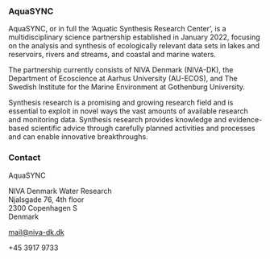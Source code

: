 ### AquaSYNC

AquaSYNC, or in full the ‘Aquatic Synthesis Research Center’, is a multidisciplinary science partnership established in January 2022, focusing on the analysis and synthesis of ecologically relevant data sets in lakes and reservoirs, rivers and streams, and coastal and marine waters. 

The partnership currently consists of NIVA Denmark (NIVA-DK), the Department of Ecoscience at Aarhus University (AU-ECOS), and The Swedish Institute for the Marine Environment at Gothenburg University.

Synthesis research is a promising and growing research field and is essential to exploit in novel ways the vast amounts of available research and monitoring data. Synthesis research provides knowledge and evidence-based scientific advice through carefully planned activities and processes and can enable innovative breakthroughs. 

### Contact

AquaSYNC

NIVA Denmark Water Research</br>
Njalsgade 76, 4th floor</br>
2300 Copenhagen S</br>
Denmark</br>

mail@niva-dk.dk

+45 3917 9733
